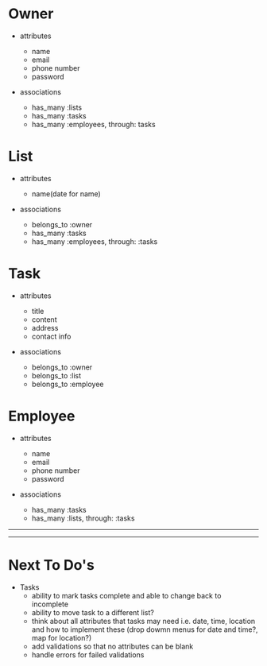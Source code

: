 # Owner
* attributes
    
    - name
    - email
    - phone number
    - password

* associations
    - has_many :lists
    - has_many :tasks
    - has_many :employees, through: tasks


# List
* attributes
    - name(date for name)

* associations
    - belongs_to :owner
    - has_many :tasks
    - has_many :employees, through: :tasks


# Task
* attributes
    - title
    - content
    - address
    - contact info

* associations
    - belongs_to :owner
    - belongs_to :list
    - belongs_to :employee


# Employee
* attributes
    - name
    - email
    - phone number
    - password

* associations
    - has_many :tasks
    - has_many :lists, through: :tasks
---
---
# Next To Do's
* Tasks
    - ability to mark tasks complete and able to change back to incomplete
    - ability to move task to a different list?
    - think about all attributes that tasks may need i.e. date, time, location and how to implement these (drop dowmn menus for date and time?, map for location?)
    - add validations so that no attributes can be blank
    - handle errors for failed validations
    
    

    